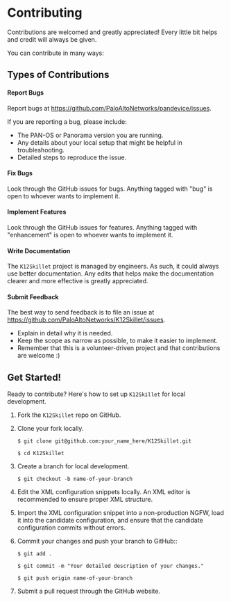 
# Contributing
Contributions are welcomed and greatly appreciated! Every little bit helps and credit will always be given.

You can contribute in many ways:

Types of Contributions
--
#### Report Bugs
Report bugs at https://github.com/PaloAltoNetworks/pandevice/issues.

If you are reporting a bug, please include:

* The PAN-OS or Panorama version you are running.
* Any details about your local setup that might be helpful in troubleshooting.
* Detailed steps to reproduce the issue.

#### Fix Bugs
Look through the GitHub issues for bugs. Anything tagged with "bug"
is open to whoever wants to implement it.

#### Implement Features
Look through the GitHub issues for features. Anything tagged with "enhancement"
is open to whoever wants to implement it.

#### Write Documentation
The  `K12Skillet` project is managed by engineers.  As such, it could always use better documentation. Any edits that helps make the documentation clearer and more effective is greatly appreciated.

#### Submit Feedback
The best way to send feedback is to file an issue at https://github.com/PaloAltoNetworks/K12Skillet/issues.


* Explain in detail why it is needed.
* Keep the scope as narrow as possible, to make it easier to implement.
* Remember that this is a volunteer-driven project and that contributions are welcome :)

Get Started!
------------

Ready to contribute? Here's how to set up `K12Skillet` for local development.

1. Fork the `K12Skillet` repo on GitHub.
2. Clone your fork locally.

    `$ git clone git@github.com:your_name_here/K12Skillet.git`
   
    `$ cd K12Skillet`

3. Create a branch for local development.

    `$ git checkout -b name-of-your-branch`

4. Edit the XML configuration snippets locally.  An XML editor is recommended to ensure proper XML structure.

5. Import the XML configuration snippet into a non-production NGFW, load it into the candidate configuration, and ensure that the candidate configuration commits without errors.

6. Commit your changes and push your branch to GitHub::

    `$ git add .`
   
    `$ git commit -m "Your detailed description of your changes."`
   
    `$ git push origin name-of-your-branch`

7. Submit a pull request through the GitHub website.